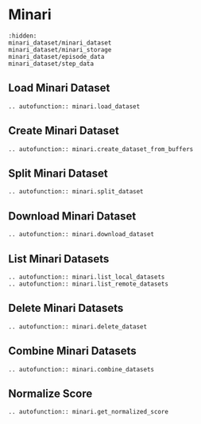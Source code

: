 
# Minari

```{toctree}
:hidden:
minari_dataset/minari_dataset
minari_dataset/minari_storage
minari_dataset/episode_data
minari_dataset/step_data
```

## Load Minari Dataset

```{eval-rst}
.. autofunction:: minari.load_dataset
```

## Create Minari Dataset

```{eval-rst}
.. autofunction:: minari.create_dataset_from_buffers
```

## Split Minari Dataset

```{eval-rst}
.. autofunction:: minari.split_dataset
```

## Download Minari Dataset

```{eval-rst}
.. autofunction:: minari.download_dataset
```

## List Minari Datasets

```{eval-rst}
.. autofunction:: minari.list_local_datasets
.. autofunction:: minari.list_remote_datasets
```

## Delete Minari Datasets

```{eval-rst}
.. autofunction:: minari.delete_dataset
```

## Combine Minari Datasets

```{eval-rst}
.. autofunction:: minari.combine_datasets
```

## Normalize Score

```{eval-rst}
.. autofunction:: minari.get_normalized_score
```
